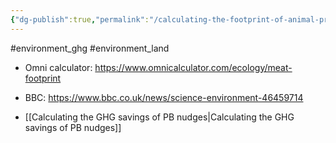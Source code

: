 ```yaml
---
{"dg-publish":true,"permalink":"/calculating-the-footprint-of-animal-products/","created":"2024-06-10T15:27:53.300+01:00","updated":"2025-09-28T23:45:42.014+01:00"}
---
```


#environment_ghg #environment_land 

- Omni calculator: https://www.omnicalculator.com/ecology/meat-footprint
- BBC: https://www.bbc.co.uk/news/science-environment-46459714

- [[Calculating the GHG savings of PB nudges\|Calculating the GHG savings of PB nudges]] 